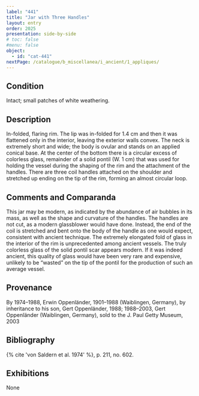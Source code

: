 ```yaml
---
label: "441"
title: "Jar with Three Handles"
layout: entry
order: 2025
presentation: side-by-side
# toc: false
#menu: false 
object:
  - id: "cat-441"
nextPage: /catalogue/b_miscellanea/i_ancient/1_appliques/
---
```


## Condition

Intact; small patches of white weathering.

## Description

In-folded, flaring rim. The lip was in-folded for 1.4 cm and then it was flattened only in the interior, leaving the exterior walls convex. The neck is extremely short and wide; the body is ovular and stands on an applied conical base. At the center of the bottom there is a circular excess of colorless glass, remainder of a solid pontil (W. 1 cm) that was used for holding the vessel during the shaping of the rim and the attachment of the handles. There are three coil handles attached on the shoulder and stretched up ending on the tip of the rim, forming an almost circular loop.

## Comments and Comparanda

This jar may be modern, as indicated by the abundance of air bubbles in its mass, as well as the shape and curvature of the handles. The handles are not cut, as a modern glassblower would have done. Instead, the end of the coil is stretched and bent onto the body of the handle as one would expect, consistent with ancient technique. The extremely elongated fold of glass in the interior of the rim is unprecedented among ancient vessels. The truly colorless glass of the solid pontil scar appears modern. If it was indeed ancient, this quality of glass would have been very rare and expensive, unlikely to be “wasted” on the tip of the pontil for the production of such an average vessel.

## Provenance

By 1974–1988, Erwin Oppenländer, 1901–1988 (Waiblingen, Germany), by inheritance to his son, Gert Oppenländer, 1988; 1988–2003, Gert Oppenländer (Waiblingen, Germany), sold to the J. Paul Getty Museum, 2003

## Bibliography

{% cite 'von Saldern et al. 1974' %}, p. 211, no. 602.

## Exhibitions

None